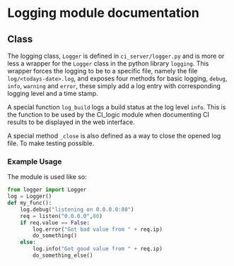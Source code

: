 # Logging module documentation

## Class
The logging class, `Logger` is defined in `ci_server/logger.py` and is 
more or less a wrapper for the `Logger` class in the python library 
`logging`. This wrapper forces the logging to be to a specific file,
namely the file `log/<todays-date>.log`, and exposes four methods for
basic logging, `debug`, `info`, `warning` and `error`, these simply
add a log entry with corresponding logging level and a time stamp.

A special function `log_build` logs a build status at the log level 
`info`. This is the function to be used by the CI_logic module when
documenting CI results to be displayed in the web interface.

A special method `_close` is also defined as a way to close the opened
log file. To make testing possible.

### Example Usage

The module is used like so:
```python 
from logger import Logger 
log = Logger()
def my_func():
    log.debug("listening on 0.0.0.0:80")
    req = listen("0.0.0.0",80)
    if req.value == False:
        log.error("Got bad value from " + req.ip)
        do_something()
    else: 
        log.info("Got good value from " + req.ip)
        do_something_else()
```


